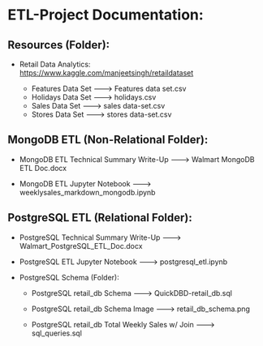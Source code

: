 # ETL-Project Documentation:

## Resources (Folder):
  
  * Retail Data Analytics: https://www.kaggle.com/manjeetsingh/retaildataset
       
       * Features Data Set ---> Features data set.csv
       * Holidays Data Set ---> holidays.csv
       * Sales Data Set ---> sales data-set.csv
       * Stores Data Set ---> stores data-set.csv
      
## MongoDB ETL (Non-Relational Folder):

  * MongoDB ETL Technical Summary Write-Up ---> Walmart MongoDB ETL Doc.docx
  
  * MongoDB ETL Jupyter Notebook ---> weeklysales_markdown_mongodb.ipynb
      
## PostgreSQL ETL (Relational Folder):

  * PostgreSQL Technical Summary Write-Up ---> Walmart_PostgreSQL_ETL_Doc.docx

  * PostgreSQL ETL Jupyter Notebook ---> postgresql_etl.ipynb
  
  * PostgreSQL Schema (Folder):

	  * PostgreSQL retail_db Schema ---> QuickDBD-retail_db.sql
		  
	  * PostgreSQL retail_db Schema Image ---> retail_db_schema.png
	  
	  * PostgreSQL retail_db Total Weekly Sales w/ Join ---> sql_queries.sql
